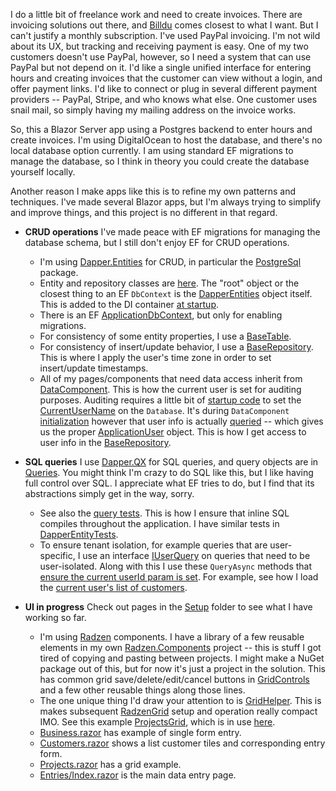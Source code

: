 I do a little bit of freelance work and need to create invoices. There are invoicing solutions out there, and [Billdu](https://www.billdu.com/) comes closest to what I want. But I can't justify a monthly subscription. I've used PayPal invoicing. I'm not wild about its UX, but tracking and receiving payment is easy. One of my two customers doesn't use PayPal, however, so I need a system that can use PayPal but not depend on it. I'd like a single unified interface for entering hours and creating invoices that the customer can view without a login, and offer payment links. I'd like to connect or plug in several different payment providers -- PayPal, Stripe, and who knows what else. One customer uses snail mail, so simply having my mailing address on the invoice works.

So, this a Blazor Server app using a Postgres backend to enter hours and create invoices. I'm using DigitalOcean to host the database, and there's no local database option currently. I am using standard EF migrations to manage the database, so I think in theory you could create the database yourself locally.

Another reason I make apps like this is to refine my own patterns and techniques. I've made several Blazor apps, but I'm always trying to simplify and improve things, and this project is no different in that regard.

- **CRUD operations** I've made peace with EF migrations for managing the database schema, but I still don't enjoy EF for CRUD operations.
  - I'm using [Dapper.Entities](https://github.com/adamfoneil/Dapper.Entities) for CRUD, in particular the [PostgreSql](https://www.nuget.org/packages/Dapper.Entities.PostgreSql/) package.
  - Entity and repository classes are [here](https://github.com/adamfoneil/LiteInvoice3/tree/master/LiteInvoice.Data/Entities). The "root" object or the closest thing to an EF `DbContext` is the [DapperEntities](https://github.com/adamfoneil/LiteInvoice3/blob/master/LiteInvoice.Data/Entities/DapperEntities.cs) object itself. This is added to the DI container [at startup](https://github.com/adamfoneil/LiteInvoice3/blob/master/LiteInvoice.App/Program.cs#L32).
  - There is an EF [ApplicationDbContext](https://github.com/adamfoneil/LiteInvoice3/blob/master/LiteInvoice.Data/ApplicationDbContext.cs), but only for enabling migrations.
  - For consistency of some entity properties, I use a [BaseTable](https://github.com/adamfoneil/LiteInvoice3/blob/master/LiteInvoice.Data/Entities/Conventions/BaseTable.cs).
  - For consistency of insert/update behavior, I use a [BaseRepository](https://github.com/adamfoneil/LiteInvoice3/blob/master/LiteInvoice.Data/Entities/Conventions/BaseRepository.cs). This is where I apply the user's time zone in order to set insert/update timestamps.
  - All of my pages/components that need data access inherit from [DataComponent](https://github.com/adamfoneil/LiteInvoice3/blob/master/LiteInvoice.App/DataComponent.cs). This is how the current user is set for auditing purposes. Auditing requires a little bit of [startup code](https://github.com/adamfoneil/LiteInvoice3/blob/master/LiteInvoice.App/Extensions/MainExtensions.cs) to set the [CurrentUserName](https://github.com/adamfoneil/LiteInvoice3/blob/master/LiteInvoice.Data/Entities/DapperEntities.cs#L11) on the `Database`. It's during `DataComponent` [initialization](https://github.com/adamfoneil/LiteInvoice3/blob/master/LiteInvoice.App/DataComponent.cs#L13) however that user info is actually [queried](https://github.com/adamfoneil/LiteInvoice3/blob/master/LiteInvoice.Data/Entities/DapperEntities.cs#L25) -- which gives us the proper [ApplicationUser](https://github.com/adamfoneil/LiteInvoice3/blob/master/LiteInvoice.Data/ApplicationUser.cs) object. This is how I get access to user info in the [BaseRepository](https://github.com/adamfoneil/LiteInvoice3/blob/master/LiteInvoice.Data/Entities/Conventions/BaseRepository.cs).

- **SQL queries** I use [Dapper.QX](https://github.com/adamfoneil/Dapper.QX) for SQL queries, and query objects are in [Queries](https://github.com/adamfoneil/LiteInvoice3/tree/master/LiteInvoice.Data/Queries). You might think I'm crazy to do SQL like this, but I like having full control over SQL. I appreciate what EF tries to do, but I find that its abstractions simply get in the way, sorry.
  - See also the [query tests](https://github.com/adamfoneil/LiteInvoice3/blob/master/Tests/Queries.cs). This is how I ensure that inline SQL compiles throughout the application. I have similar tests in [DapperEntityTests](https://github.com/adamfoneil/LiteInvoice3/blob/master/Tests/DapperEntityTests.cs).
  - To ensure tenant isolation, for example queries that are user-specific, I use an interface [IUserQuery](https://github.com/adamfoneil/LiteInvoice3/blob/master/LiteInvoice.Data/Interfaces/IUserQuery.cs) on queries that need to be user-isolated. Along with this I use these `QueryAsync` methods that [ensure the current userId param is set](https://github.com/adamfoneil/LiteInvoice3/blob/master/LiteInvoice.Data/Entities/DapperEntities.Queries.cs#L19). For example, see how I load the [current user's list of customers](https://github.com/adamfoneil/LiteInvoice3/blob/master/LiteInvoice.App/Components/Pages/Setup/Projects.razor#L44).
 
- **UI in progress** Check out pages in the [Setup](https://github.com/adamfoneil/LiteInvoice3/tree/master/LiteInvoice.App/Components/Pages/Setup) folder to see what I have working so far.
  - I'm using [Radzen](https://blazor.radzen.com/) components. I have a library of a few reusable elements in my own [Radzen.Components](https://github.com/adamfoneil/LiteInvoice3/tree/master/Radzen.Components) project -- this is stuff I got tired of copying and pasting between projects. I might make a NuGet package out of this, but for now it's just a project in the solution. This has common grid save/delete/edit/cancel buttons in [GridControls](https://github.com/adamfoneil/LiteInvoice3/blob/master/Radzen.Components/GridControls.razor) and a few other reusable things along those lines.
  - The one unique thing I'd draw your attention to is [GridHelper](https://github.com/adamfoneil/LiteInvoice3/blob/master/Radzen.Components/Abstract/GridHelper.cs). This is makes subsequent [RadzenGrid](https://blazor.radzen.com/datagrid) setup and operation really compact IMO. See this example [ProjectsGrid](https://github.com/adamfoneil/LiteInvoice3/blob/master/LiteInvoice.App/Components/Pages/Setup/Projects.GridHelper.cs), which is in use [here](https://github.com/adamfoneil/LiteInvoice3/blob/master/LiteInvoice.App/Components/Pages/Setup/Projects.razor#L35).
  - [Business.razor](https://github.com/adamfoneil/LiteInvoice3/blob/master/LiteInvoice.App/Components/Pages/Setup/Business.razor) has example of single form entry.
  - [Customers.razor](https://github.com/adamfoneil/LiteInvoice3/blob/master/LiteInvoice.App/Components/Pages/Setup/Customers.razor) shows a list customer tiles and corresponding entry form.
  - [Projects.razor](https://github.com/adamfoneil/LiteInvoice3/blob/master/LiteInvoice.App/Components/Pages/Setup/Projects.razor) has a grid example.  
  - [Entries/Index.razor](https://github.com/adamfoneil/LiteInvoice3/blob/master/LiteInvoice.App/Components/Pages/Entries/Index.razor) is the main data entry page.
